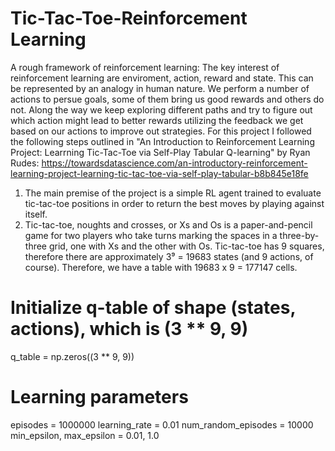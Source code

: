 # Tic-Tac-Toe-Reinforcement Learning
A rough framework of reinforcement learning:
The key interest of reinforcement learning are enviroment, action, reward and state. This can be represented by an analogy in human nature. We perform a number of actions to persue goals, some of them bring us good rewards and others do not. Along the way we keep exploring different paths and try to figure out which action might lead to better rewards utilizing the feedback we get based on our actions to improve out strategies.
For this project I followed the following steps outlined in "An Introduction to Reinforcement Learning Project: Learrning Tic-Tac-Toe via Self-Play Tabular Q-learning" by Ryan Rudes: https://towardsdatascience.com/an-introductory-reinforcement-learning-project-learning-tic-tac-toe-via-self-play-tabular-b8b845e18fe
1. The main premise of the project is a simple RL agent trained to evaluate tic-tac-toe positions in order to return the best moves by playing against itself.
2. Tic-tac-toe, noughts and crosses, or Xs and Os is a paper-and-pencil game for two players who take turns marking the spaces in a three-by-three grid, one with Xs and the other with Os. Tic-tac-toe has 9 squares, therefore there are approximately 3⁹ = 19683 states (and 9 actions, of course). Therefore, we have a table with 19683 x 9 = 177147 cells.
# Initialize q-table of shape (states, actions), which is (3 ** 9, 9)
q_table = np.zeros((3 ** 9, 9))
# Learning parameters
episodes = 1000000
learning_rate = 0.01
num_random_episodes = 10000
min_epsilon, max_epsilon = 0.01, 1.0
